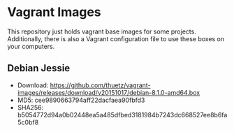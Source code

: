 Vagrant Images
==============
This repository just holds vagrant base images for some projects. Additionally, there is also a Vagrant
configuration file to use these boxes on your computers.

Debian Jessie
-------------
- Download: https://github.com/thuetz/vagrant-images/releases/download/v20151017/debian-8.1.0-amd64.box
- MD5: cee9890663794aff22dacfaea90fbfd3
- SHA256: b5054772d94a0b02448ea5a485dfbed3181984b7243dc668527ee8b6fa5c0bf8
